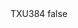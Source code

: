 <?xml version="1.0" encoding="UTF-8"?>
<CustomMetadata xmlns="http://soap.sforce.com/2006/04/metadata">
    <label>TXU384</label>
    <protected>false</protected>
</CustomMetadata>
